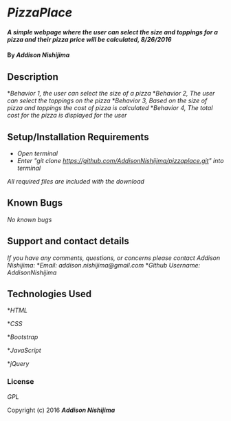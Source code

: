 # _PizzaPlace_

#### _A simple webpage where the user can select the size and toppings for a pizza and their pizza price will be calculated, 8/26/2016_

#### By _**Addison Nishijima**_

## Description

*_Behavior 1, the user can select the size of a pizza_
*_Behavior 2, The user can select the toppings on the pizza_
*_Behavior 3, Based on the size of pizza and toppings the cost of pizza is calculated_
*_Behavior 4, The total cost for the pizza is displayed for the user_

## Setup/Installation Requirements

* _Open terminal_
* _Enter "git clone https://github.com/AddisonNishijima/pizzaplace.git" into terminal_

_All required files are included with the download_

## Known Bugs

_No known bugs_

## Support and contact details

_If you have any comments, questions, or concerns please contact Addison Nishijima:_
*_Email: addison.nishijima@gmail.com_
*_Github Username: AddisonNishijima_

## Technologies Used

*_HTML_

*_CSS_

*_Bootstrap_

*_JavaScript_

*_jQuery_

### License

*GPL*

Copyright (c) 2016 **_Addison Nishijima_**
